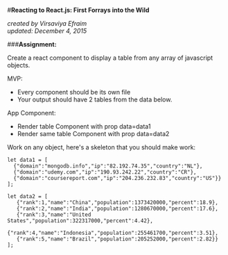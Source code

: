#__Reacting to React.js: First Forrays into the Wild__

_created by Virsaviya Efraim_  
_updated: December 4, 2015_

###__Assignment:__

Create a react component to display a table from any array of javascript objects. 

MVP: 
* Every component should be its own file
* Your output should have 2 tables from the data below.

App Component:
* Render table Component with prop data=data1
* Render same table Component with prop data=data2


Work on any object, here's a skeleton that you should make work:

    let data1 = [
      {"domain":"mongodb.info","ip":"82.192.74.35","country":"NL"},
      {"domain":"udemy.com","ip":"190.93.242.22","country":"CR"},  
      {"domain":"coursereport.com","ip":"204.236.232.83","country":"US"}}
    ];
    
    let data2 = [
       {"rank":1,"name":"China","population":1373420000,"percent":18.9},
       {"rank":2,"name":"India","population":1280670000,"percent":17.6},
       {"rank":3,"name":"United States","population":322317000,"percent":4.42},
       {"rank":4,"name":"Indonesia","population":255461700,"percent":3.51},
       {"rank":5,"name":"Brazil","population":205252000,"percent":2.82}}
    ];